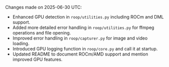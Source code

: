Changes made on 2025-06-30 UTC:
- Enhanced GPU detection in `roop/utilities.py` including ROCm and DML support.
- Added more detailed error handling in `roop/utilities.py` for ffmpeg operations and file opening.
- Improved error handling in `roop/capturer.py` for image and video loading.
- Introduced GPU logging function in `roop/core.py` and call it at startup.
- Updated README to document ROCm/AMD support and mention improved GPU features.
